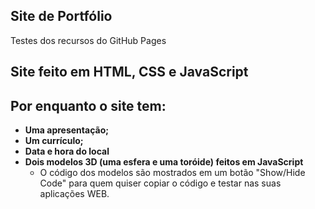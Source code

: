 ## Site de Portfólio

Testes dos recursos do GitHub Pages

## Site feito em HTML, CSS e JavaScript

## Por enquanto o site tem:
- **Uma apresentação;**
- **Um currículo;**
- **Data e hora do local**
- **Dois modelos 3D (uma esfera e uma toróide) feitos em JavaScript**
  - O código dos modelos são mostrados em um botão "Show/Hide Code" para quem quiser copiar o código e testar nas suas aplicações WEB.
